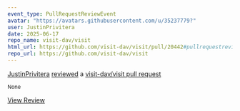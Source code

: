 ```yaml
---
event_type: PullRequestReviewEvent
avatar: "https://avatars.githubusercontent.com/u/35237779?"
user: JustinPrivitera
date: 2025-06-17
repo_name: visit-dav/visit
html_url: https://github.com/visit-dav/visit/pull/20442#pullrequestreview-2933739386
repo_url: https://github.com/visit-dav/visit
---
```


<a href='https://github.com/JustinPrivitera' target='_blank'>JustinPrivitera</a> <a href='https://github.com/visit-dav/visit/pull/20442#pullrequestreview-2933739386' target='_blank'>reviewed</a> a <a href='https://github.com/visit-dav/visit/pull/20442' target='_blank'>visit-dav/visit pull request</a>

<small>None</small>

<a href='https://github.com/visit-dav/visit/pull/20442#pullrequestreview-2933739386' target='_blank'>View Review</a>